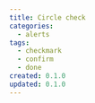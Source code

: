 ```yaml
---
title: Circle check
categories:
  - alerts
tags:
  - checkmark
  - confirm
  - done
created: 0.1.0
updated: 0.1.0
---
```

